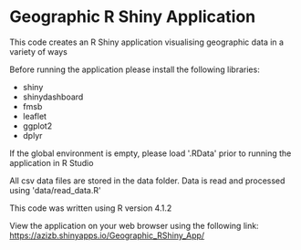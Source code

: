 # Geographic R Shiny Application
This code creates an R Shiny application visualising geographic data in a variety of ways

Before running the application please install the following libraries:
- shiny
- shinydashboard
- fmsb
- leaflet
- ggplot2
- dplyr

If the global environment is empty, please load '.RData' prior to running the application in R Studio

All csv data files are stored in the data folder. Data is read and processed using 'data/read_data.R'

This code was written using R version 4.1.2

View the application on your web browser using the following link: https://azizb.shinyapps.io/Geographic_RShiny_App/

